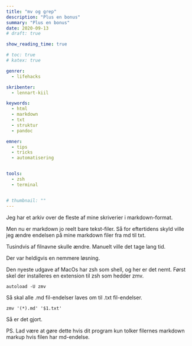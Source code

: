 ```yaml
---
title: "mv og grep"
description: "Plus en bonus"
summary: "Plus en bonus"
date: 2020-09-13
# draft: true

show_reading_time: true

# toc: true
# katex: true

genrer:
  - lifehacks

skribenter:
  - lennart-kiil

keywords:
  - html
  - markdown
  - txt
  - struktur
  - pandoc

emner:
  - tips
  - tricks
  - automatisering


tools:
  - zsh
  - terminal


# thumbnail: ""
---
```


Jeg har et arkiv over de fleste af mine skriverier i markdown-format.

Men nu er markdown jo reelt bare tekst-filer. Så for eftertidens skyld ville jeg ændre endelsen på mine markdown filer fra md til txt.

Tusindvis af filnavne skulle ændre. Manuelt ville det tage lang  tid.

Der var heldigvis en nemmere løsning.

Den nyeste udgave af  MacOs har zsh som shell, og her er det nemt. Først skel der  installeres en extension til zsh som hedder zmv.

```
autoload -U zmv
```

Så skal alle .md fil-endelser laves om til .txt fil-endelser.

```
zmv '(*).md' '$1.txt'
```

Så er det gjort.

PS. Lad være at gøre dette hvis dit program kun tolker filernes  markdown markup hvis filen har md-endelse.